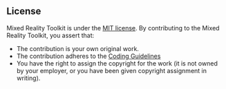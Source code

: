 ## License

Mixed Reality Toolkit is under the [MIT license](https://github.com/nunit/nunit/blob/master/LICENSE.txt). By contributing to the Mixed Reality Toolkit, you assert that:

* The contribution is your own original work.
* The contribution adheres to the [Coding Guidelines](CODING_GUIDELINES.md)
* You have the right to assign the copyright for the work (it is not owned by your employer, or
  you have been given copyright assignment in writing).
